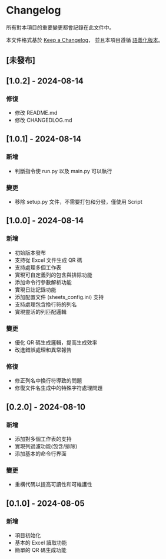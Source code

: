 # Changelog

所有對本項目的重要變更都會記錄在此文件中。

本文件格式基於 [Keep a Changelog](https://keepachangelog.com/en/1.0.0/)，
並且本項目遵循 [語義化版本](https://semver.org/spec/v2.0.0.html)。

## [未發布]

## [1.0.2] - 2024-08-14

### 修復
- 修改 README.md
- 修改 CHANGEDLOG.md

## [1.0.1] - 2024-08-14

### 新增
- 判斷指令使 run.py 以及 main.py 可以執行

### 變更
- 移除 setup.py 文件，不需要打包和分發，僅使用 Script

## [1.0.0] - 2024-08-14

### 新增
- 初始版本發布
- 支持從 Excel 文件生成 QR 碼
- 支持處理多個工作表
- 實現可自定義列的包含與排除功能
- 添加命令行參數解析功能
- 實現日誌記錄功能
- 添加配置文件 (sheets_config.ini) 支持
- 支持處理包含換行符的列名
- 實現靈活的列匹配邏輯

### 變更
- 優化 QR 碼生成邏輯，提高生成效率
- 改進錯誤處理和異常報告

### 修復
- 修正列名中換行符導致的問題
- 修復文件名生成中的特殊字符處理問題

## [0.2.0] - 2024-08-10

### 新增
- 添加對多個工作表的支持
- 實現列過濾功能(包含/排除)
- 添加基本的命令行界面

### 變更
- 重構代碼以提高可讀性和可維護性

## [0.1.0] - 2024-08-05

### 新增
- 項目初始化
- 基本的 Excel 讀取功能
- 簡單的 QR 碼生成功能

